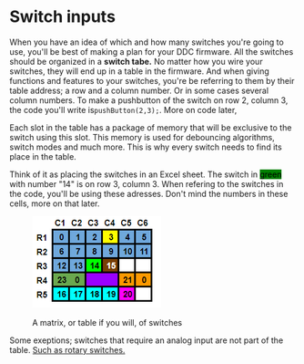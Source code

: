 # Switch inputs

When you have an idea of which and how many switches you're going to use, you'll be best of making a plan for your DDC firmware. All the switches should be organized in a **switch tabe.** No matter how you wire your switches, they will end up in a table in the firmware. And when giving functions and features to your switches, you're be referring to them by their table address; a row and a column number. Or in some cases several column numbers. To make a pushbutton of the switch on row 2, column 3, the code you'll write is`pushButton(2,3);`. More on code later,&#x20;

Each slot in the table has a package of memory that will be exclusive to the switch using this slot. This memory is used for debouncing algorithms, switch modes and much more. This is why every switch needs to find its place in the table.

Think of it as placing the switches in an Excel sheet. The switch in <mark style="background-color:green;">green</mark> with number "14" is on row 3, column 3. When refering to the switches in the code, you'll be using these adresses. Don't mind the numbers in these cells, more on that later.&#x20;

<figure><img src="../../.gitbook/assets/image (3) (1) (1).png" alt=""><figcaption><p>A matrix, or table if you will, of switches</p></figcaption></figure>

Some exeptions; switches that require an analog input are not part of the table. [Such as rotary switches.](../../switch-library/rotary-switches/)
